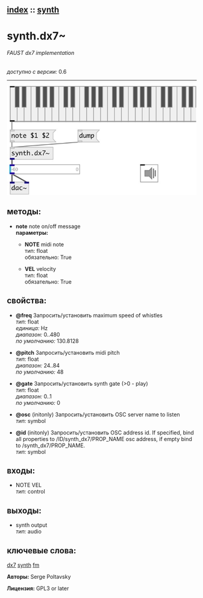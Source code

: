 [index](index.html) :: [synth](category_synth.html)
---

# synth.dx7~

###### FAUST dx7 implementation

*доступно с версии:* 0.6

---




[![example](../examples/img/synth.dx7~.jpg)](../examples/pd/synth.dx7~.pd)





## методы:

* **note**
note on/off message<br>
  __параметры:__
  - **NOTE** midi note<br>
    тип: float <br>
    обязательно: True <br>

  - **VEL** velocity<br>
    тип: float <br>
    обязательно: True <br>




## свойства:

* **@freq** 
Запросить/установить maximum speed of whistles<br>
_тип:_ float<br>
_единица:_ Hz<br>
_диапазон:_ 0..480<br>
_по умолчанию:_ 130.8128<br>

* **@pitch** 
Запросить/установить midi pitch<br>
_тип:_ float<br>
_диапазон:_ 24..84<br>
_по умолчанию:_ 48<br>

* **@gate** 
Запросить/установить synth gate (&gt;0 - play)<br>
_тип:_ float<br>
_диапазон:_ 0..1<br>
_по умолчанию:_ 0<br>

* **@osc** (initonly)
Запросить/установить OSC server name to listen<br>
_тип:_ symbol<br>

* **@id** (initonly)
Запросить/установить OSC address id. If specified, bind all properties to /ID/synth_dx7/PROP_NAME
osc address, if empty bind to /synth_dx7/PROP_NAME.<br>
_тип:_ symbol<br>



## входы:

* NOTE VEL<br>
_тип:_ control



## выходы:

* synth output<br>
_тип:_ audio



## ключевые слова:

[dx7](keywords/dx7.html)
[synth](keywords/synth.html)
[fm](keywords/fm.html)






**Авторы:** Serge Poltavsky




**Лицензия:** GPL3 or later





